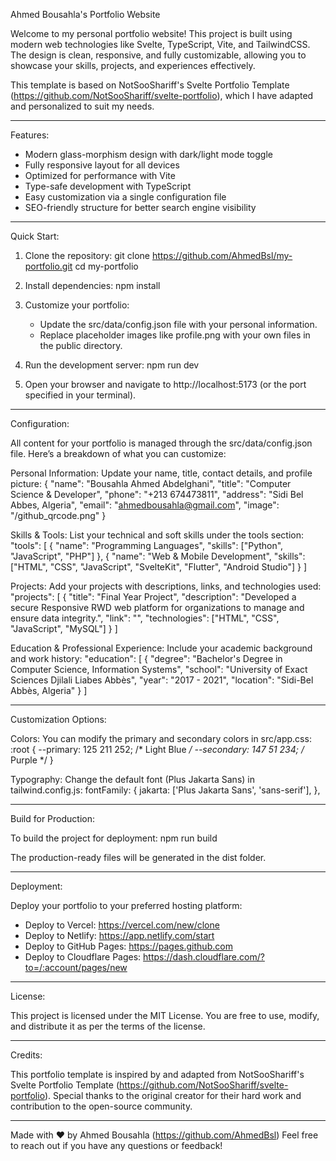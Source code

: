 Ahmed Bousahla's Portfolio Website

Welcome to my personal portfolio website! This project is built using modern web technologies like Svelte, TypeScript, Vite, and TailwindCSS. The design is clean, responsive, and fully customizable, allowing you to showcase your skills, projects, and experiences effectively.

This template is based on NotSooShariff's Svelte Portfolio Template (https://github.com/NotSooShariff/svelte-portfolio), which I have adapted and personalized to suit my needs.

---

Features:

- Modern glass-morphism design with dark/light mode toggle
- Fully responsive layout for all devices
- Optimized for performance with Vite
- Type-safe development with TypeScript
- Easy customization via a single configuration file
- SEO-friendly structure for better search engine visibility

---

Quick Start:

1. Clone the repository:
   git clone https://github.com/AhmedBsl/my-portfolio.git
   cd my-portfolio

2. Install dependencies:
   npm install

3. Customize your portfolio:
   - Update the src/data/config.json file with your personal information.
   - Replace placeholder images like profile.png with your own files in the public directory.

4. Run the development server:
   npm run dev

5. Open your browser and navigate to http://localhost:5173 (or the port specified in your terminal).

---

Configuration:

All content for your portfolio is managed through the src/data/config.json file. Here’s a breakdown of what you can customize:

Personal Information:
Update your name, title, contact details, and profile picture:
{
  "name": "Bousahla Ahmed Abdelghani",
  "title": "Computer Science & Developer",
  "phone": "+213 674473811",
  "address": "Sidi Bel Abbes, Algeria",
  "email": "ahmedbousahla@gmail.com",
  "image": "/github_qrcode.png"
}

Skills & Tools:
List your technical and soft skills under the tools section:
"tools": [
  {
    "name": "Programming Languages",
    "skills": ["Python", "JavaScript", "PHP"]
  },
  {
    "name": "Web & Mobile Development",
    "skills": ["HTML", "CSS", "JavaScript", "SvelteKit", "Flutter", "Android Studio"]
  }
]

Projects:
Add your projects with descriptions, links, and technologies used:
"projects": [
  {
    "title": "Final Year Project",
    "description": "Developed a secure Responsive RWD web platform for organizations to manage and ensure data integrity.",
    "link": "",
    "technologies": ["HTML", "CSS", "JavaScript", "MySQL"]
  }
]

Education & Professional Experience:
Include your academic background and work history:
"education": [
  {
    "degree": "Bachelor's Degree in Computer Science, Information Systems",
    "school": "University of Exact Sciences Djilali Liabes Abbès",
    "year": "2017 - 2021",
    "location": "Sidi-Bel Abbès, Algeria"
  }
]

---

Customization Options:

Colors:
You can modify the primary and secondary colors in src/app.css:
:root {
  --primary: 125 211 252; /* Light Blue */
  --secondary: 147 51 234; /* Purple */
}

Typography:
Change the default font (Plus Jakarta Sans) in tailwind.config.js:
fontFamily: {
  jakarta: ['Plus Jakarta Sans', 'sans-serif'],
},

---

Build for Production:

To build the project for deployment:
npm run build

The production-ready files will be generated in the dist folder.

---

Deployment:

Deploy your portfolio to your preferred hosting platform:

- Deploy to Vercel: https://vercel.com/new/clone
- Deploy to Netlify: https://app.netlify.com/start
- Deploy to GitHub Pages: https://pages.github.com
- Deploy to Cloudflare Pages: https://dash.cloudflare.com/?to=/:account/pages/new

---

License:

This project is licensed under the MIT License. You are free to use, modify, and distribute it as per the terms of the license.

---

Credits:

This portfolio template is inspired by and adapted from NotSooShariff's Svelte Portfolio Template (https://github.com/NotSooShariff/svelte-portfolio). Special thanks to the original creator for their hard work and contribution to the open-source community.

---

Made with ❤️ by Ahmed Bousahla (https://github.com/AhmedBsl)
Feel free to reach out if you have any questions or feedback!